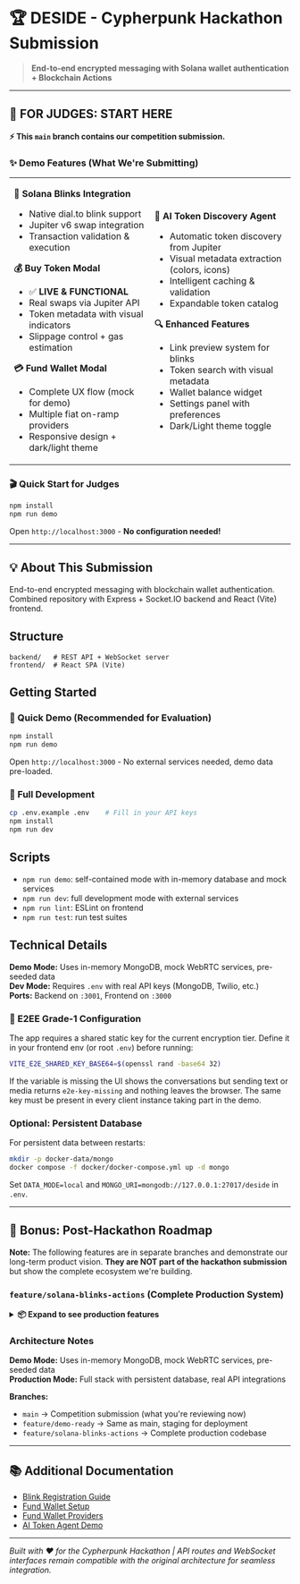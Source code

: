 # 🏆 DESIDE - Cypherpunk Hackathon Submission

> **End-to-end encrypted messaging with Solana wallet authentication + Blockchain Actions**

---

## 🎯 FOR JUDGES: START HERE

**⚡ This `main` branch contains our competition submission.**

### ✨ Demo Features (What We're Submitting)

<table>
<tr>
<td width="50%">

**🔗 Solana Blinks Integration**
- Native dial.to blink support
- Jupiter v6 swap integration
- Transaction validation & execution

**💰 Buy Token Modal**
- ✅ **LIVE & FUNCTIONAL**
- Real swaps via Jupiter API
- Token metadata with visual indicators
- Slippage control + gas estimation

**💳 Fund Wallet Modal**
- Complete UX flow (mock for demo)
- Multiple fiat on-ramp providers
- Responsive design + dark/light theme

</td>
<td width="50%">

**🤖 AI Token Discovery Agent**
- Automatic token discovery from Jupiter
- Visual metadata extraction (colors, icons)
- Intelligent caching & validation
- Expandable token catalog

**🔍 Enhanced Features**
- Link preview system for blinks
- Token search with visual metadata
- Wallet balance widget
- Settings panel with preferences
- Dark/Light theme toggle

</td>
</tr>
</table>

### 🎬 Quick Start for Judges

```bash
npm install
npm run demo
```

Open `http://localhost:3000` - **No configuration needed!**

---

## 💡 About This Submission

End-to-end encrypted messaging with blockchain wallet authentication. Combined repository with Express + Socket.IO backend and React (Vite) frontend.

## Structure

```
backend/   # REST API + WebSocket server  
frontend/  # React SPA (Vite)
```

## Getting Started

### 🚀 Quick Demo (Recommended for Evaluation)
```bash
npm install
npm run demo
```
Open `http://localhost:3000` - No external services needed, demo data pre-loaded.

### 🔧 Full Development
```bash
cp .env.example .env    # Fill in your API keys
npm install
npm run dev
```

## Scripts

- `npm run demo`: self-contained mode with in-memory database and mock services
- `npm run dev`: full development mode with external services
- `npm run lint`: ESLint on frontend
- `npm run test`: run test suites

## Technical Details

**Demo Mode:** Uses in-memory MongoDB, mock WebRTC services, pre-seeded data  
**Dev Mode:** Requires `.env` with real API keys (MongoDB, Twilio, etc.)  
**Ports:** Backend on `:3001`, Frontend on `:3000`

### 🔐 E2EE Grade-1 Configuration

The app requires a shared static key for the current encryption tier. Define it in your frontend env (or root `.env`) before running:

```bash
VITE_E2E_SHARED_KEY_BASE64=$(openssl rand -base64 32)
```

If the variable is missing the UI shows the conversations but sending text or media returns `e2e-key-missing` and nothing leaves the browser. The same key must be present in every client instance taking part in the demo.

### Optional: Persistent Database

For persistent data between restarts:
```bash
mkdir -p docker-data/mongo
docker compose -f docker/docker-compose.yml up -d mongo
```
Set `DATA_MODE=local` and `MONGO_URI=mongodb://127.0.0.1:27017/deside` in `.env`.

---

## 🚀 Bonus: Post-Hackathon Roadmap

**Note:** The following features are in separate branches and demonstrate our long-term product vision. **They are NOT part of the hackathon submission** but show the complete ecosystem we're building.

### `feature/solana-blinks-actions` (Complete Production System)

<details>
<summary><b>📦 Expand to see production features</b></summary>

- **🤖 Telegram Bot Integration**
  - Natural language commands (`/buy`, `/send`, `/balance`)
  - Multi-chain wallet management
  - Fee system with automated distribution
  - Token catalog with real-time updates

- **📊 Admin Dashboard**
  - Real-time statistics & metrics
  - User management & monitoring
  - Traffic control & rate limiting
  - System health indicators

- **📈 Analytics Backend**
  - Message volume tracking
  - User growth metrics
  - Transaction analytics
  - MongoDB aggregation pipelines

- **🔔 Activity Feed System**
  - Real-time notifications
  - Event aggregation
  - Multi-channel delivery

</details>

### Architecture Notes

**Demo Mode:** Uses in-memory MongoDB, mock WebRTC services, pre-seeded data  
**Production Mode:** Full stack with persistent database, real API integrations

**Branches:**
- `main` → Competition submission (what you're reviewing now)
- `feature/demo-ready` → Same as main, staging for deployment
- `feature/solana-blinks-actions` → Complete production codebase

---

## 📚 Additional Documentation

- [Blink Registration Guide](docs/dial-to-blinks.md)
- [Fund Wallet Setup](docs/FUND_WALLET_SETUP.md)
- [Fund Wallet Providers](docs/FUND_WALLET_PROVIDERS.md)
- [AI Token Agent Demo](ai-token-agent/DEMO.md)

---

*Built with ❤️ for the Cypherpunk Hackathon | API routes and WebSocket interfaces remain compatible with the original architecture for seamless integration.*
